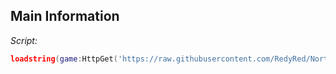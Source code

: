 ## Main Information

*Script:*
```lua
loadstring(game:HttpGet('https://raw.githubusercontent.com/RedyRed/North/main/loader'))()
```
